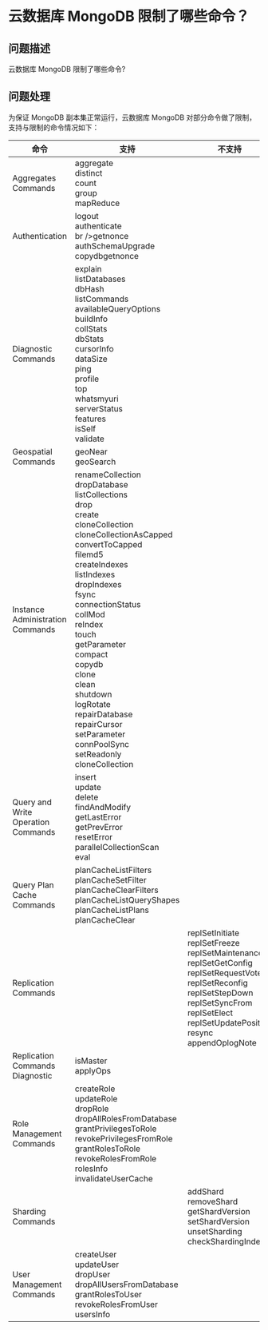 # 云数据库 MongoDB 限制了哪些命令？

## 问题描述

云数据库 MongoDB 限制了哪些命令?

## 问题处理
为保证 MongoDB 副本集正常运行，云数据库 MongoDB 对部分命令做了限制，支持与限制的命令情况如下：

|命令	|支持	|不支持|
|---|---|---|
|Aggregates Commands|aggregate<br />distinct<br />count<br />group<br />mapReduce<br />| |
|Authentication|	logout<br />authenticate<br />br />getnonce<br />authSchemaUpgrade<br />copydbgetnonce<br /> | |
|Diagnostic Commands	| explain<br />listDatabases<br />dbHash<br />listCommands<br />availableQueryOptions<br />buildInfo<br />collStats<br />dbStats<br />cursorInfo<br />dataSize<br />ping<br />profile<br />top<br />whatsmyuri<br />serverStatus<br />features<br />isSelf<br />validate<br />| |
|Geospatial Commands	|geoNear<br />geoSearch<br />| |
|Instance Administration Commands	|renameCollection<br />dropDatabase<br />listCollections<br />drop<br />create<br />cloneCollection<br />cloneCollectionAsCapped<br />convertToCapped<br />filemd5<br />createIndexes<br />listIndexes<br />dropIndexes<br />fsync<br />connectionStatus<br />collMod<br />reIndex<br />touch<br />getParameter<br />compact<br />copydb<br />clone<br />clean<br />shutdown<br />logRotate<br />repairDatabase<br />repairCursor<br />setParameter<br />connPoolSync<br />setReadonly<br />cloneCollection<br />| |
|Query and Write Operation Commands	 |insert<br />update<br />delete<br />findAndModify<br />getLastError<br />getPrevError<br />resetError<br />parallelCollectionScan<br />eval<br />| |
| Query Plan Cache Commands	|planCacheListFilters<br />planCacheSetFilter<br />planCacheClearFilters<br />planCacheListQueryShapes<br />planCacheListPlans<br />planCacheClear<br />| |
|Replication Commands	| |replSetInitiate<br />replSetFreeze<br />replSetMaintenance<br />replSetGetConfig<br />replSetRequestVotes<br />replSetReconfig<br />replSetStepDown<br />replSetSyncFrom<br />replSetElect<br />replSetUpdatePosition<br />resync<br />appendOplogNote<br />|
|Replication Commands Diagnostic	|isMaster<br />applyOps<br />| |
|Role Management Commands	|createRole<br />updateRole<br />dropRole<br />dropAllRolesFromDatabase<br />grantPrivilegesToRole<br />revokePrivilegesFromRole<br />grantRolesToRole<br />revokeRolesFromRole<br />rolesInfo<br />invalidateUserCache<br />| |
|Sharding Commands	| | addShard<br />removeShard <br />getShardVersion<br />setShardVersion<br />unsetSharding<br />checkShardingIndex<br /> |
|User Management Commands	|createUser<br />updateUser<br />dropUser<br />dropAllUsersFromDatabase<br />grantRolesToUser<br />revokeRolesFromUser<br />usersInfo<br />|
